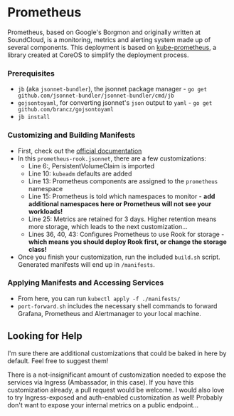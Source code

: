 # Prometheus
Prometheus, based on Google's Borgmon and originally written at SoundCloud, is a monitoring, metrics and alerting system made up of several components. This deployment is based on [kube-prometheus](https://github.com/coreos/kube-prometheus), a library created at CoreOS to simplify the deployment process.

### Prerequisites
* `jb` (aka `jsonnet-bundler`), the jsonnet package manager - `go get github.com/jsonnet-bundler/jsonnet-bundler/cmd/jb`
* `gojsontoyaml`, for converting jsonnet's `json` output to `yaml` - `go get github.com/brancz/gojsontoyaml`
* `jb install`

### Customizing and Building Manifests
* First, check out the [official documentation](https://github.com/coreos/kube-prometheus)
* In this `prometheus-rook.jsonnet`, there are a few customizations:
  * Line 6:, PersistentVolumeClaim is imported
  * Line 10: `kubeadm` defaults are added
  * Line 13: Prometheus components are assigned to the `prometheus` namespace
  * Line 15: Prometheus is told which namespaces to monitor - **add additional namespaces here or Prometheus will not see your workloads!**
  * Line 25: Metrics are retained for 3 days. Higher retention means more storage, which leads to the next customization...
  * Lines 36, 40, 43: Configures Prometheus to use Rook for storage - **which means you should deploy Rook first, or change the storage class!**
* Once you finish your customization, run the included `build.sh` script. Generated manifests will end up in `/manifests`.

### Applying Manifests and Accessing Services
* From here, you can run `kubectl apply -f ./manifests/`
* `port-forward.sh` includes the necessary shell commands to forward Grafana, Prometheus and Alertmanager to your local machine.

## Looking for Help
I'm sure there are additional customizations that could be baked in here by default. Feel free to suggest them!

There is a not-insignificant amount of customization needed to expose the services via Ingress (Ambassador, in this case). If you have this customization already, a pull request would be welcome. I would also love to try Ingress-exposed and auth-enabled customization as well! Probably don't want to expose your internal metrics on a public endpoint...
